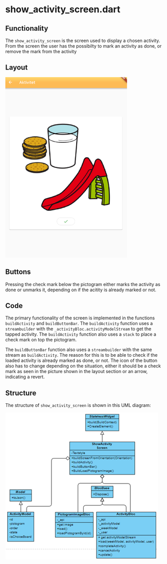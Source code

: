# show_activity_screen.dart

## Functionality

The `show_activity_screen` is the screen used to display a chosen activity.
From the screen the user has the possibilty to mark an activity as done, or remove the mark from the activity

## Layout

![The screen used to show an activity](../pictures/show_activity_screen.png)

## Buttons

Pressing the check mark below the pictogram either marks the activity as done or unmarks it, depending on if the acitity is already marked or not.

## Code

The primary functionality of the screen is implemented in the functions `buildActivity` and `buildButtonBar`.
The `buildActivity` function uses a `streambuilder` with the `_activityBloc.activityModelStream` to get the tapped activity.
The `buildActivity` function also uses a `stack` to place a check mark on top the pictogram.

The `buildButtonBar` function also uses a `streambuilder` with the same stream as `buildActivity`.
The reason for this is to be able to check if the loaded activity is already marked as done, or not.
The icon of the button also has to change depending on the situation, either it should be a check mark as seen in the picture shown in the layout section or an arrow, indicating a revert.

## Structure

The structure of `show_activity_screen` is shown in this UML diagram:

![Screen used to show an activity](../pictures/ShowActivityScreen.png)